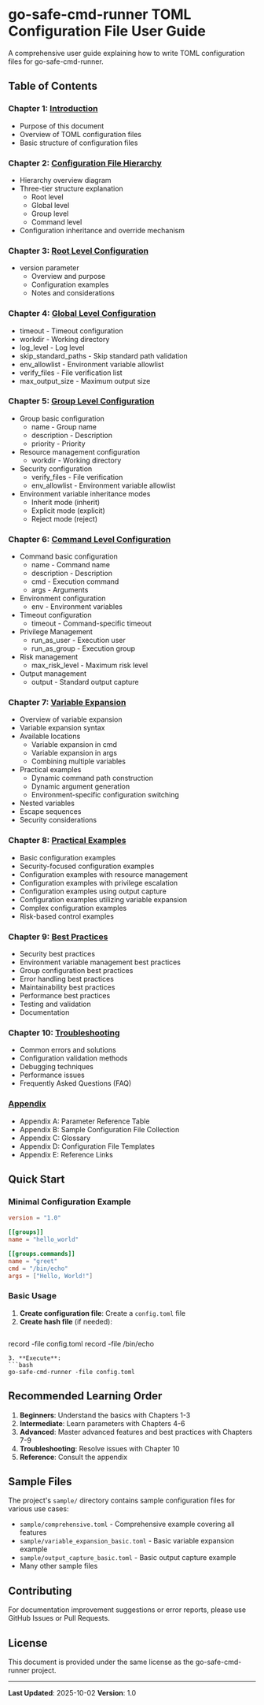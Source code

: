 # go-safe-cmd-runner TOML Configuration File User Guide

A comprehensive user guide explaining how to write TOML configuration files for go-safe-cmd-runner.

## Table of Contents

### Chapter 1: [Introduction](01_introduction.md)
- Purpose of this document
- Overview of TOML configuration files
- Basic structure of configuration files

### Chapter 2: [Configuration File Hierarchy](02_hierarchy.md)
- Hierarchy overview diagram
- Three-tier structure explanation
  - Root level
  - Global level
  - Group level
  - Command level
- Configuration inheritance and override mechanism

### Chapter 3: [Root Level Configuration](03_root_level.md)
- version parameter
  - Overview and purpose
  - Configuration examples
  - Notes and considerations

### Chapter 4: [Global Level Configuration](04_global_level.md)
- timeout - Timeout configuration
- workdir - Working directory
- log_level - Log level
- skip_standard_paths - Skip standard path validation
- env_allowlist - Environment variable allowlist
- verify_files - File verification list
- max_output_size - Maximum output size

### Chapter 5: [Group Level Configuration](05_group_level.md)
- Group basic configuration
  - name - Group name
  - description - Description
  - priority - Priority
- Resource management configuration
  - workdir - Working directory
- Security configuration
  - verify_files - File verification
  - env_allowlist - Environment variable allowlist
- Environment variable inheritance modes
  - Inherit mode (inherit)
  - Explicit mode (explicit)
  - Reject mode (reject)

### Chapter 6: [Command Level Configuration](06_command_level.md)
- Command basic configuration
  - name - Command name
  - description - Description
  - cmd - Execution command
  - args - Arguments
- Environment configuration
  - env - Environment variables
- Timeout configuration
  - timeout - Command-specific timeout
- Privilege Management
  - run_as_user - Execution user
  - run_as_group - Execution group
- Risk management
  - max_risk_level - Maximum risk level
- Output management
  - output - Standard output capture

### Chapter 7: [Variable Expansion](07_variable_expansion.md)
- Overview of variable expansion
- Variable expansion syntax
- Available locations
  - Variable expansion in cmd
  - Variable expansion in args
  - Combining multiple variables
- Practical examples
  - Dynamic command path construction
  - Dynamic argument generation
  - Environment-specific configuration switching
- Nested variables
- Escape sequences
- Security considerations

### Chapter 8: [Practical Examples](08_practical_examples.md)
- Basic configuration examples
- Security-focused configuration examples
- Configuration examples with resource management
- Configuration examples with privilege escalation
- Configuration examples using output capture
- Configuration examples utilizing variable expansion
- Complex configuration examples
- Risk-based control examples

### Chapter 9: [Best Practices](09_best_practices.md)
- Security best practices
- Environment variable management best practices
- Group configuration best practices
- Error handling best practices
- Maintainability best practices
- Performance best practices
- Testing and validation
- Documentation

### Chapter 10: [Troubleshooting](10_troubleshooting.md)
- Common errors and solutions
- Configuration validation methods
- Debugging techniques
- Performance issues
- Frequently Asked Questions (FAQ)

### [Appendix](appendix.md)
- Appendix A: Parameter Reference Table
- Appendix B: Sample Configuration File Collection
- Appendix C: Glossary
- Appendix D: Configuration File Templates
- Appendix E: Reference Links

## Quick Start

### Minimal Configuration Example

```toml
version = "1.0"

[[groups]]
name = "hello_world"

[[groups.commands]]
name = "greet"
cmd = "/bin/echo"
args = ["Hello, World!"]
```

### Basic Usage

1. **Create configuration file**: Create a `config.toml` file
2. **Create hash file** (if needed):
   ```bash
  record -file config.toml
  record -file /bin/echo
   ```
3. **Execute**:
   ```bash
   go-safe-cmd-runner -file config.toml
   ```

## Recommended Learning Order

1. **Beginners**: Understand the basics with Chapters 1-3
2. **Intermediate**: Learn parameters with Chapters 4-6
3. **Advanced**: Master advanced features and best practices with Chapters 7-9
4. **Troubleshooting**: Resolve issues with Chapter 10
5. **Reference**: Consult the appendix

## Sample Files

The project's `sample/` directory contains sample configuration files for various use cases:

- `sample/comprehensive.toml` - Comprehensive example covering all features
- `sample/variable_expansion_basic.toml` - Basic variable expansion example
- `sample/output_capture_basic.toml` - Basic output capture example
- Many other sample files

## Contributing

For documentation improvement suggestions or error reports, please use GitHub Issues or Pull Requests.

## License

This document is provided under the same license as the go-safe-cmd-runner project.

---

**Last Updated**: 2025-10-02
**Version**: 1.0
